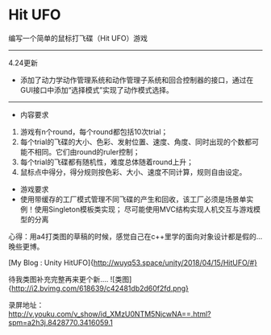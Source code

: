 # Hit UFO
编写一个简单的鼠标打飞碟（Hit UFO）游戏

----------------------------------------

4.24更新

- 添加了动力学动作管理系统和动作管理子系统和回合控制器的接口，通过在GUI接口中添加“选择模式”实现了动作模式选择。

-----------------------------------------

- 内容要求
1. 游戏有n个round，每个round都包括10次trial；
2. 每个trial的飞碟的大小、色彩、发射位置、速度、角度、同时出现的个数都可能不相同。它们由round的ruler控制；
3. 每个trial的飞碟都有随机性，难度总体随着round上升；
4. 鼠标点中得分，得分规则按色彩、大小、速度不同计算，规则自由设定。

- 游戏要求
 - 使用带缓存的工厂模式管理不同飞碟的产生和回收，该工厂必须是场景单实例！使用Singleton模板类实现；
 尽可能使用MVC结构实现人机交互与游戏模型的分离

心得：用a4打类图的草稿的时候，感觉自己在c++里学的面向对象设计都是假的...晚些更博。

[My Blog : Unity HitUFO]{http://wuyq53.space/unity/2018/04/15/HitUFO/#}

待我类图补充完整再来更个新....
![类图]{http://i2.bvimg.com/618639/c42481db2d60f2fd.png}

录屏地址：  
http://v.youku.com/v_show/id_XMzU0NTM5NjcwNA==.html?spm=a2h3j.8428770.3416059.1